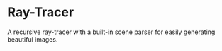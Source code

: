 # Ray-Tracer

A recursive ray-tracer with a built-in scene parser for easily generating beautiful images.
